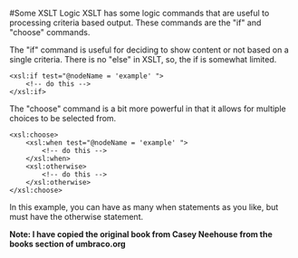 #Some XSLT Logic
XSLT has some logic commands that are useful to processing criteria based output.  These commands are the "if" and "choose" commands.

The "if" command is useful for deciding to show content or not based on a single criteria.  There is no "else" in XSLT, so, the if is somewhat limited.

	<xsl:if test="@nodeName = 'example' ">
		<!-- do this -->
	</xsl:if>
	
The "choose" command is a bit more powerful in that it allows for multiple choices to be selected from.

	<xsl:choose>
		<xsl:when test="@nodeName = 'example' ">
			<!-- do this -->
		</xsl:when>
		<xsl:otherwise>
			<!-- do this -->
		</xsl:otherwise>
	</xsl:choose>
	
In this example, you can have as many when statements as you like, but must have the otherwise statement.

**Note: I have copied the original book from Casey Neehouse from the books section of umbraco.org**